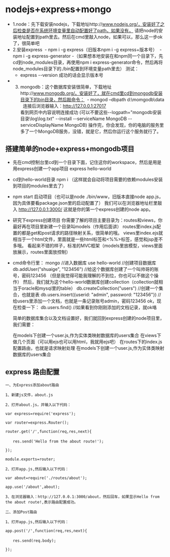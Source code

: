 # nodejs+express+mongo

* 1.node：先下载安装nodejs，下载地址http://www.nodejs.org/，安装好了之后检查是否在系统环境变量里自动配置好了path，如果没有，
  请把node的安装地址配置到path里去。然后在cmd里敲入node，如果可以，那么这一步ok了，很简单吧
* 2.安装express
  - npm i -g express（旧版本npm i -g express+版本号）
  - npm i -g express-generator
 -（如果想本地安装在和npm同一个目录下，先cd到node_modules目录，再使用npm i express-generator命令，然后再将node_modules目录下的./bin配置到环境变量path里去）
  测试：
  - express --version 成功的话会显示版本号
* 3. mongodb：这个数据库安装很简单，下载地址http://www.mongodb.org/。安装好了，就在cmd里cd到mongodb安装目录下的bin目录，然后敲命令：
  - mongod –dbpath d:\momgodb\data  
  连接后浏览器输入：http://127.0.0.1:27017   
  看到网页中内容说明连接成功
  (可以不要这些--logpath="mongodb安装目录\log\log.txt" --install --serviceName MongoDB --serviceDisplayName MongoDB)
  操作完，你会发现，你的电脑的服务里多了一个MongoDB服务，没错，就是它，然后你运行这个服务就行了。
  
## 搭建简单的node+express+mongodb项目

* 先在cmd控制台里cd到一个目录下面，记住这你的workspace，然后是用是用express创建一个app项目
  express hello-world 
* cd到hello-world目录 npm i （这样就会自动将项目需要的依赖modules安装到项目的modules里去了）
* 
  npm start 启动项目（也可以是node ./bin/www，旧版本直接node app.js，因为具体要看package.json里的启动配置了）
  我们可以在浏览器地址栏里敲入 http://127.0.0.1:3000/ 这就是你的第一个express创建的node app。
  
* 研究下express创建项目
  你需要了解的项目主要目录为：routes和views，你最好再在项目里新建一个目录叫models（作用后面讲）
  routes里index.js配置的都是get和post请求的路径映射关系，很简单的哦。
  views里index.ejs就相当于一个html文件，里面就是一些html标签和<%%>标签，感觉和jsp差不多哦。
  看起来不错的样子，标准的MVC框架（models里放模型，views里面放展示，routes里面放控制）
  
* cmd命令行里：
  mongo //进入数据库
  use hello-world //创建项目数据库
  db.addUser("shuaige", "123456") //给这个数据库创建了一个叫帅哥的账号，密码123456 （但是我觉得可能我理解的不到位，你也可以不做这个操作）
  然后，我们就为这个hello-world数据库创建collection（collection就相当于oracle和mysql里的table）
  db.createCollection("users") //创建一个集合，也就是表
  db.users.insert({userid: "admin", password: "123456"}) //给users里添加一个文档，也就是一条记录账号admin，密码123456
  ok，现在检查一下：
  db.users.find() //如果看到你刚刚添加的文档记录，就ok咯

  简单的数据库集合以及文档设置好，我们就回到express创建的node项目里，我们需要：   

  在models下创建一个user.js,作为实体类映射数据库的users集合 
  在views下做几个页面（可以用ejs也可以用html，我就用ejs吧）
  在routes下的index.js配置路由，也就是请求映射处理
  在models下创建一个user.js,作为实体类映射数据库的users集合 
  
  
  
  
## express 路由配置

```
一、为Express添加about路由

1、新建js文件，about.js

2、打开about.js，并输入以下代码：

var express=require('express');

var router=express.Router();

router.get('/',function(req,res,next){

　　res.send('Hello from the about route!');

});

module.exports=router;

2、打开app.js,然后输入以下代码：

var about=require('./routes/about');

app.use('/about',about);

3、在浏览器输入：http://127.0.0.1:3000/about，然后回车，如果显示Hello from the about route!,表示路由配置成功。

二、添加Post路由

1、打开app.js,然后输入以下代码：

app.post('/',function(req,res,next){

　　res.send(req.body);

});

```

